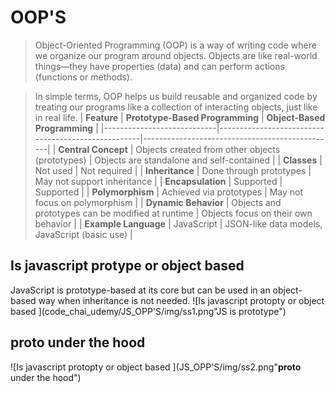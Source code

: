# OOP'S
> Object-Oriented Programming (OOP) is a way of writing code where we organize our program around objects. Objects are like real-world things—they have properties (data) and can perform actions (functions or methods). 

> In simple terms, OOP helps us build reusable and organized code by treating our programs like a collection of interacting objects, just like in real life.
| **Feature**                | **Prototype-Based Programming**                     | **Object-Based Programming**                    |
|----------------------------|----------------------------------------------------|------------------------------------------------|
| **Central Concept**        | Objects created from other objects (prototypes)   | Objects are standalone and self-contained      |
| **Classes**                | Not used                                          | Not required                                   |
| **Inheritance**            | Done through prototypes                           | May not support inheritance                   |
| **Encapsulation**          | Supported                                         | Supported                                     |
| **Polymorphism**           | Achieved via prototypes                           | May not focus on polymorphism                 |
| **Dynamic Behavior**       | Objects and prototypes can be modified at runtime | Objects focus on their own behavior           |
| **Example Language**       | JavaScript                                        | JSON-like data models, JavaScript (basic use) |


## Is javascript protype or object based 
JavaScript is prototype-based at its core but can be used in an object-based way when inheritance is not needed.
![Is javascript protopty or object based ](code_chai_udemy/JS_OPP'S/img/ss1.png"JS is prototype")


## __proto__ under the hood
![Is javascript protopty or object based ](JS_OPP'S/img/ss2.png"__proto__ under the hood")